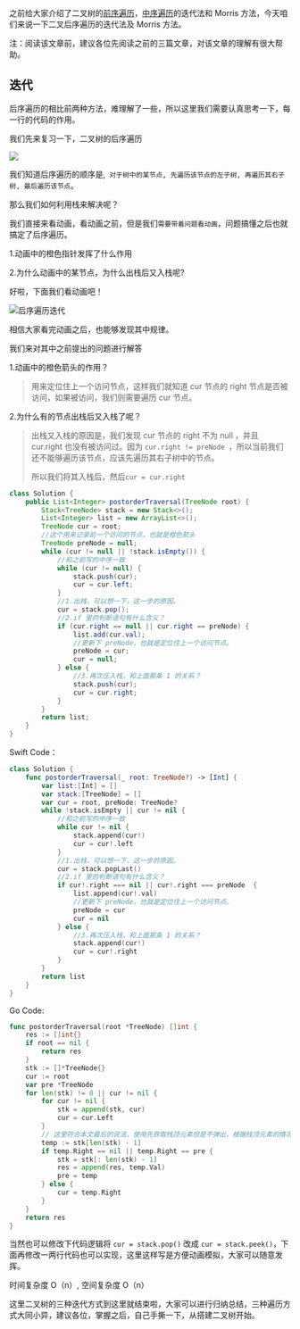 之前给大家介绍了二叉树的[前序遍历]()，[中序遍历]()的迭代法和 Morris 方法，今天咱们来说一下二叉后序遍历的迭代法及 Morris 方法。

注：阅读该文章前，建议各位先阅读之前的三篇文章，对该文章的理解有很大帮助。

## 迭代

后序遍历的相比前两种方法，难理解了一些，所以这里我们需要认真思考一下，每一行的代码的作用。

我们先来复习一下，二叉树的后序遍历

![](https://cdn.jsdelivr.net/gh/tan45du/test@master/photo/后序遍历.2bx6qccr1q1w.gif)

我们知道后序遍历的顺序是,` 对于树中的某节点, 先遍历该节点的左子树, 再遍历其右子树, 最后遍历该节点`。

那么我们如何利用栈来解决呢？

我们直接来看动画，看动画之前，但是我们`需要带着问题看动画`，问题搞懂之后也就搞定了后序遍历。

1.动画中的橙色指针发挥了什么作用

2.为什么动画中的某节点，为什么出栈后又入栈呢?

好啦，下面我们看动画吧！

![后序遍历迭代](https://img-blog.csdnimg.cn/20210622160754912.gif)

相信大家看完动画之后，也能够发现其中规律。

我们来对其中之前提出的问题进行解答

1.动画中的橙色箭头的作用？

> 用来定位住上一个访问节点，这样我们就知道 cur 节点的 right 节点是否被访问，如果被访问，我们则需要遍历 cur 节点。

2.为什么有的节点出栈后又入栈了呢？

> 出栈又入栈的原因是，我们发现 cur 节点的 right 不为 null ，并且 cur.right 也没有被访问过。因为 `cur.right != preNode `，所以当前我们还不能够遍历该节点，应该先遍历其右子树中的节点。
>
> 所以我们将其入栈后，然后`cur = cur.right`

```java
class Solution {
    public List<Integer> postorderTraversal(TreeNode root) {
        Stack<TreeNode> stack = new Stack<>();
        List<Integer> list = new ArrayList<>();
        TreeNode cur = root;
        //这个用来记录前一个访问的节点，也就是橙色箭头
        TreeNode preNode = null;
        while (cur != null || !stack.isEmpty()) {
            //和之前写的中序一致
            while (cur != null) {
                stack.push(cur);
                cur = cur.left;
            }
            //1.出栈，可以想一下，这一步的原因。
            cur = stack.pop();
            //2.if 里的判断语句有什么含义？
            if (cur.right == null || cur.right == preNode) {
                list.add(cur.val);
                //更新下 preNode，也就是定位住上一个访问节点。
                preNode = cur;
                cur = null;
            } else {
                //3.再次压入栈，和上面那条 1 的关系？
                stack.push(cur);
                cur = cur.right;
            }
        }
        return list;
    }
}
```

Swift Code：

```swift
class Solution {
    func postorderTraversal(_ root: TreeNode?) -> [Int] {
        var list:[Int] = []
        var stack:[TreeNode] = []
        var cur = root, preNode: TreeNode?
        while !stack.isEmpty || cur != nil {
            //和之前写的中序一致
            while cur != nil {
                stack.append(cur!)
                cur = cur!.left
            }
            //1.出栈，可以想一下，这一步的原因。
            cur = stack.popLast()
            //2.if 里的判断语句有什么含义？
            if cur!.right === nil || cur!.right === preNode  {
                list.append(cur!.val)
                //更新下 preNode，也就是定位住上一个访问节点。
                preNode = cur
                cur = nil
            } else {
                //3.再次压入栈，和上面那条 1 的关系？
                stack.append(cur!)
                cur = cur!.right
            }
        }
        return list
    }
}
```

Go Code:

```go
func postorderTraversal(root *TreeNode) []int {
    res := []int{}
    if root == nil {
        return res
    }
    stk := []*TreeNode{}
    cur := root
    var pre *TreeNode
    for len(stk) != 0 || cur != nil {
        for cur != nil {
            stk = append(stk, cur)
            cur = cur.Left
        }
        // 这里符合本文最后的说法，使用先获取栈顶元素但是不弹出，根据栈顶元素的情况进行响应的处理。
        temp := stk[len(stk) - 1]
        if temp.Right == nil || temp.Right == pre {
            stk = stk[: len(stk) - 1]
            res = append(res, temp.Val)
            pre = temp
        } else {
            cur = temp.Right
        }
    }
    return res
}
```



当然也可以修改下代码逻辑将 `cur = stack.pop()` 改成 `cur = stack.peek()`，下面再修改一两行代码也可以实现，这里这样写是方便动画模拟，大家可以随意发挥。

时间复杂度 O（n）, 空间复杂度 O（n）

这里二叉树的三种迭代方式到这里就结束啦，大家可以进行归纳总结，三种遍历方式大同小异，建议各位，掌握之后，自己手撕一下，从搭建二叉树开始。
